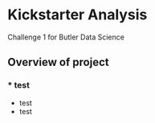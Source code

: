 # Kickstarter Analysis
Challenge 1 for Butler Data Science

## Overview of project
### * test
* test
* test

